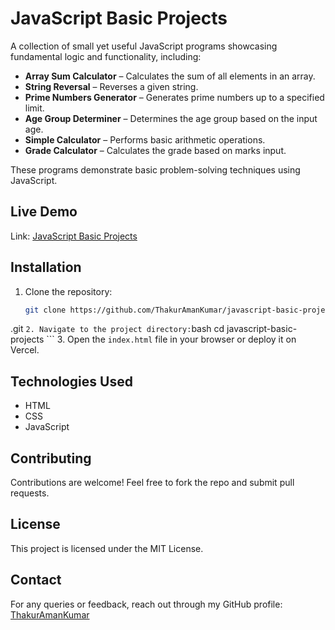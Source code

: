 # JavaScript Basic Projects

A collection of small yet useful JavaScript programs showcasing fundamental logic and functionality, including:  

- **Array Sum Calculator** – Calculates the sum of all elements in an array.  
- **String Reversal** – Reverses a given string.  
- **Prime Numbers Generator** – Generates prime numbers up to a specified limit.  
- **Age Group Determiner** – Determines the age group based on the input age.  
- **Simple Calculator** – Performs basic arithmetic operations.  
- **Grade Calculator** – Calculates the grade based on marks input.  

These programs demonstrate basic problem-solving techniques using JavaScript.

## Live Demo
Link: [JavaScript Basic Projects](https://javascript-basic-projects-iota.vercel.app/)

## Installation
1. Clone the repository:
    ```bash
    git clone https://github.com/ThakurAmanKumar/javascript-basic-projects
.git
    ```
2. Navigate to the project directory:
    ```bash
    cd javascript-basic-projects
    ```
3. Open the `index.html` file in your browser or deploy it on Vercel.

## Technologies Used
- HTML
- CSS
- JavaScript

## Contributing
Contributions are welcome! Feel free to fork the repo and submit pull requests.

## License
This project is licensed under the MIT License.

## Contact
For any queries or feedback, reach out through my GitHub profile: [ThakurAmanKumar](https://github.com/ThakurAmanKumar)

